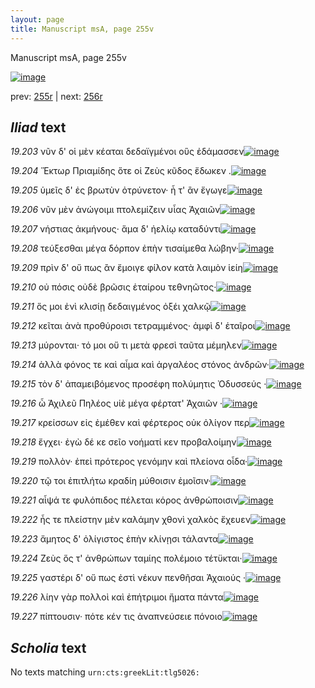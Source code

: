 ```yaml
---
layout: page
title: Manuscript msA, page 255v
---
```


Manuscript msA, page 255v

[![image](http://www.homermultitext.org/iipsrv?OBJ=IIP,1.0&FIF=/project/homer/pyramidal/deepzoom/hmt/vaimg/2017a/VA255VN_0757.tif&WID=100&CVT=JPEG)](http://www.homermultitext.org/ict2/?urn=urn:cite2:hmt:vaimg.2017a:VA255VN_0757)

prev:  [255r](../255r/) | next:  [256r](../256r/)

## *Iliad* text

*19.203* <a id="19.203"/> νῦν δ' οἱ μὲν κέαται δεδαϊγμένοι οὓς ἐδάμασσεν[![image](http://www.homermultitext.org/iipsrv?OBJ=IIP,1.0&FIF=/project/homer/pyramidal/deepzoom/hmt/vaimg/2017a/VA255VN_0757.tif&RGN=0.483,0.2307,0.35,0.0248&WID=1000&CVT=JPEG)](http://www.homermultitext.org/ict2/?urn=urn:cite2:hmt:vaimg.2017a:VA255VN_0757@0.483,0.2307,0.35,0.0248)

*19.204* <a id="19.204"/> Ἕκτωρ Πριαμίδης ὅτε οἱ Ζεὺς κῦδος ἔδωκεν .[![image](http://www.homermultitext.org/iipsrv?OBJ=IIP,1.0&FIF=/project/homer/pyramidal/deepzoom/hmt/vaimg/2017a/VA255VN_0757.tif&RGN=0.483,0.2494,0.353,0.0225&WID=1000&CVT=JPEG)](http://www.homermultitext.org/ict2/?urn=urn:cite2:hmt:vaimg.2017a:VA255VN_0757@0.483,0.2494,0.353,0.0225)

*19.205* <a id="19.205"/> ὑμεῖς δ' ἐς βρωτὺν ὀτρύνετον· ἦ τ' ἂν ἔγωγε[![image](http://www.homermultitext.org/iipsrv?OBJ=IIP,1.0&FIF=/project/homer/pyramidal/deepzoom/hmt/vaimg/2017a/VA255VN_0757.tif&RGN=0.489,0.2697,0.291,0.0195&WID=1000&CVT=JPEG)](http://www.homermultitext.org/ict2/?urn=urn:cite2:hmt:vaimg.2017a:VA255VN_0757@0.489,0.2697,0.291,0.0195)

*19.206* <a id="19.206"/> νῦν μὲν ἀνώγοιμι πτολεμίζειν υἷας Ἀχαιῶν[![image](http://www.homermultitext.org/iipsrv?OBJ=IIP,1.0&FIF=/project/homer/pyramidal/deepzoom/hmt/vaimg/2017a/VA255VN_0757.tif&RGN=0.492,0.2863,0.317,0.021&WID=1000&CVT=JPEG)](http://www.homermultitext.org/ict2/?urn=urn:cite2:hmt:vaimg.2017a:VA255VN_0757@0.492,0.2863,0.317,0.021)

*19.207* <a id="19.207"/> νήστιας ἀκμήνους· ἅμα δ' ἠελίῳ καταδύντι[![image](http://www.homermultitext.org/iipsrv?OBJ=IIP,1.0&FIF=/project/homer/pyramidal/deepzoom/hmt/vaimg/2017a/VA255VN_0757.tif&RGN=0.492,0.3035,0.328,0.018&WID=1000&CVT=JPEG)](http://www.homermultitext.org/ict2/?urn=urn:cite2:hmt:vaimg.2017a:VA255VN_0757@0.492,0.3035,0.328,0.018)

*19.208* <a id="19.208"/> τεύξεσθαι μέγα δόρπον ἐπὴν τισαίμεθα λώβην·[![image](http://www.homermultitext.org/iipsrv?OBJ=IIP,1.0&FIF=/project/homer/pyramidal/deepzoom/hmt/vaimg/2017a/VA255VN_0757.tif&RGN=0.491,0.3193,0.339,0.0218&WID=1000&CVT=JPEG)](http://www.homermultitext.org/ict2/?urn=urn:cite2:hmt:vaimg.2017a:VA255VN_0757@0.491,0.3193,0.339,0.0218)

*19.209* <a id="19.209"/> πρὶν δ' οὔ πως ἂν ἔμοιγε φίλον κατὰ λαιμὸν ἱείη[![image](http://www.homermultitext.org/iipsrv?OBJ=IIP,1.0&FIF=/project/homer/pyramidal/deepzoom/hmt/vaimg/2017a/VA255VN_0757.tif&RGN=0.49,0.3388,0.332,0.0203&WID=1000&CVT=JPEG)](http://www.homermultitext.org/ict2/?urn=urn:cite2:hmt:vaimg.2017a:VA255VN_0757@0.49,0.3388,0.332,0.0203)

*19.210* <a id="19.210"/> οὐ πόσις οὐδὲ βρῶσις ἑταίρου τεθνηῶτος·[![image](http://www.homermultitext.org/iipsrv?OBJ=IIP,1.0&FIF=/project/homer/pyramidal/deepzoom/hmt/vaimg/2017a/VA255VN_0757.tif&RGN=0.49,0.3539,0.288,0.0233&WID=1000&CVT=JPEG)](http://www.homermultitext.org/ict2/?urn=urn:cite2:hmt:vaimg.2017a:VA255VN_0757@0.49,0.3539,0.288,0.0233)

*19.211* <a id="19.211"/> ὅς μοι ἐνὶ κλισίῃ δεδαιγμένος ὀξέι χαλκῷ[![image](http://www.homermultitext.org/iipsrv?OBJ=IIP,1.0&FIF=/project/homer/pyramidal/deepzoom/hmt/vaimg/2017a/VA255VN_0757.tif&RGN=0.489,0.3742,0.341,0.0233&WID=1000&CVT=JPEG)](http://www.homermultitext.org/ict2/?urn=urn:cite2:hmt:vaimg.2017a:VA255VN_0757@0.489,0.3742,0.341,0.0233)

*19.212* <a id="19.212"/> κεῖται ἀνὰ προθύροισι τετραμμένος· ἀμφὶ δ' ἑταῖροι[![image](http://www.homermultitext.org/iipsrv?OBJ=IIP,1.0&FIF=/project/homer/pyramidal/deepzoom/hmt/vaimg/2017a/VA255VN_0757.tif&RGN=0.486,0.3937,0.375,0.0188&WID=1000&CVT=JPEG)](http://www.homermultitext.org/ict2/?urn=urn:cite2:hmt:vaimg.2017a:VA255VN_0757@0.486,0.3937,0.375,0.0188)

*19.213* <a id="19.213"/> μύρονται· τό μοι οὔ τι μετὰ φρεσὶ ταῦτα μέμηλεν[![image](http://www.homermultitext.org/iipsrv?OBJ=IIP,1.0&FIF=/project/homer/pyramidal/deepzoom/hmt/vaimg/2017a/VA255VN_0757.tif&RGN=0.485,0.4117,0.359,0.0188&WID=1000&CVT=JPEG)](http://www.homermultitext.org/ict2/?urn=urn:cite2:hmt:vaimg.2017a:VA255VN_0757@0.485,0.4117,0.359,0.0188)

*19.214* <a id="19.214"/> ἀλλὰ φόνος τε καὶ αἷμα καὶ ἀργαλέος στόνος ἀνδρῶν·[![image](http://www.homermultitext.org/iipsrv?OBJ=IIP,1.0&FIF=/project/homer/pyramidal/deepzoom/hmt/vaimg/2017a/VA255VN_0757.tif&RGN=0.491,0.426,0.368,0.0218&WID=1000&CVT=JPEG)](http://www.homermultitext.org/ict2/?urn=urn:cite2:hmt:vaimg.2017a:VA255VN_0757@0.491,0.426,0.368,0.0218)

*19.215* <a id="19.215"/> τὸν δ' ἀπαμειβόμενος προσέφη πολύμητις Ὀδυσσεύς ·[![image](http://www.homermultitext.org/iipsrv?OBJ=IIP,1.0&FIF=/project/homer/pyramidal/deepzoom/hmt/vaimg/2017a/VA255VN_0757.tif&RGN=0.475,0.444,0.385,0.0233&WID=1000&CVT=JPEG)](http://www.homermultitext.org/ict2/?urn=urn:cite2:hmt:vaimg.2017a:VA255VN_0757@0.475,0.444,0.385,0.0233)

*19.216* <a id="19.216"/> ὦ Ἀχιλεῦ Πηλέος υἱὲ μέγα φέρτατ' Ἀχαιῶν ·[![image](http://www.homermultitext.org/iipsrv?OBJ=IIP,1.0&FIF=/project/homer/pyramidal/deepzoom/hmt/vaimg/2017a/VA255VN_0757.tif&RGN=0.486,0.4628,0.339,0.0195&WID=1000&CVT=JPEG)](http://www.homermultitext.org/ict2/?urn=urn:cite2:hmt:vaimg.2017a:VA255VN_0757@0.486,0.4628,0.339,0.0195)

*19.217* <a id="19.217"/> κρείσσων εἰς ἐμέθεν καὶ φέρτερος οὐκ ὀλίγον περ[![image](http://www.homermultitext.org/iipsrv?OBJ=IIP,1.0&FIF=/project/homer/pyramidal/deepzoom/hmt/vaimg/2017a/VA255VN_0757.tif&RGN=0.483,0.4793,0.377,0.021&WID=1000&CVT=JPEG)](http://www.homermultitext.org/ict2/?urn=urn:cite2:hmt:vaimg.2017a:VA255VN_0757@0.483,0.4793,0.377,0.021)

*19.218* <a id="19.218"/> ἔγχει· ἐγὼ δέ κε σεῖο νοήματί κεν προβαλοίμην[![image](http://www.homermultitext.org/iipsrv?OBJ=IIP,1.0&FIF=/project/homer/pyramidal/deepzoom/hmt/vaimg/2017a/VA255VN_0757.tif&RGN=0.48,0.4966,0.345,0.021&WID=1000&CVT=JPEG)](http://www.homermultitext.org/ict2/?urn=urn:cite2:hmt:vaimg.2017a:VA255VN_0757@0.48,0.4966,0.345,0.021)

*19.219* <a id="19.219"/> πολλὸν· ἐπεὶ πρότερος γενόμην καὶ πλείονα οἶδα·[![image](http://www.homermultitext.org/iipsrv?OBJ=IIP,1.0&FIF=/project/homer/pyramidal/deepzoom/hmt/vaimg/2017a/VA255VN_0757.tif&RGN=0.491,0.5147,0.341,0.021&WID=1000&CVT=JPEG)](http://www.homermultitext.org/ict2/?urn=urn:cite2:hmt:vaimg.2017a:VA255VN_0757@0.491,0.5147,0.341,0.021)

*19.220* <a id="19.220"/> τῷ τοι ἐπιτλήτω κραδίη μύθοισιν ἐμοῖσιν·[![image](http://www.homermultitext.org/iipsrv?OBJ=IIP,1.0&FIF=/project/homer/pyramidal/deepzoom/hmt/vaimg/2017a/VA255VN_0757.tif&RGN=0.488,0.5312,0.305,0.0203&WID=1000&CVT=JPEG)](http://www.homermultitext.org/ict2/?urn=urn:cite2:hmt:vaimg.2017a:VA255VN_0757@0.488,0.5312,0.305,0.0203)

*19.221* <a id="19.221"/> αἶψά τε φυλόπιδος πέλεται κόρος ἀνθρώποισιν[![image](http://www.homermultitext.org/iipsrv?OBJ=IIP,1.0&FIF=/project/homer/pyramidal/deepzoom/hmt/vaimg/2017a/VA255VN_0757.tif&RGN=0.489,0.547,0.343,0.0225&WID=1000&CVT=JPEG)](http://www.homermultitext.org/ict2/?urn=urn:cite2:hmt:vaimg.2017a:VA255VN_0757@0.489,0.547,0.343,0.0225)

*19.222* <a id="19.222"/> ἧς τε πλείστην μὲν καλάμην χθονὶ χαλκὸς ἔχευεν[![image](http://www.homermultitext.org/iipsrv?OBJ=IIP,1.0&FIF=/project/homer/pyramidal/deepzoom/hmt/vaimg/2017a/VA255VN_0757.tif&RGN=0.494,0.5672,0.332,0.021&WID=1000&CVT=JPEG)](http://www.homermultitext.org/ict2/?urn=urn:cite2:hmt:vaimg.2017a:VA255VN_0757@0.494,0.5672,0.332,0.021)

*19.223* <a id="19.223"/> ἄμητος δ' ὀλίγιστος ἐπὴν κλίνῃσι τάλαντα[![image](http://www.homermultitext.org/iipsrv?OBJ=IIP,1.0&FIF=/project/homer/pyramidal/deepzoom/hmt/vaimg/2017a/VA255VN_0757.tif&RGN=0.485,0.583,0.304,0.0233&WID=1000&CVT=JPEG)](http://www.homermultitext.org/ict2/?urn=urn:cite2:hmt:vaimg.2017a:VA255VN_0757@0.485,0.583,0.304,0.0233)

*19.224* <a id="19.224"/> Ζεὺς ὅς τ' ἀνθρώπων ταμίης πολέμοιο τέτϋκται·[![image](http://www.homermultitext.org/iipsrv?OBJ=IIP,1.0&FIF=/project/homer/pyramidal/deepzoom/hmt/vaimg/2017a/VA255VN_0757.tif&RGN=0.489,0.6018,0.345,0.021&WID=1000&CVT=JPEG)](http://www.homermultitext.org/ict2/?urn=urn:cite2:hmt:vaimg.2017a:VA255VN_0757@0.489,0.6018,0.345,0.021)

*19.225* <a id="19.225"/> γαστέρι δ' οὔ πως ἐστὶ νέκυν πενθῆσαι Ἀχαιούς ·[![image](http://www.homermultitext.org/iipsrv?OBJ=IIP,1.0&FIF=/project/homer/pyramidal/deepzoom/hmt/vaimg/2017a/VA255VN_0757.tif&RGN=0.489,0.6191,0.334,0.021&WID=1000&CVT=JPEG)](http://www.homermultitext.org/ict2/?urn=urn:cite2:hmt:vaimg.2017a:VA255VN_0757@0.489,0.6191,0.334,0.021)

*19.226* <a id="19.226"/> λίην γὰρ πολλοὶ καὶ ἐπήτριμοι ἤματα πάντα[![image](http://www.homermultitext.org/iipsrv?OBJ=IIP,1.0&FIF=/project/homer/pyramidal/deepzoom/hmt/vaimg/2017a/VA255VN_0757.tif&RGN=0.484,0.6356,0.341,0.0233&WID=1000&CVT=JPEG)](http://www.homermultitext.org/ict2/?urn=urn:cite2:hmt:vaimg.2017a:VA255VN_0757@0.484,0.6356,0.341,0.0233)

*19.227* <a id="19.227"/> πίπτουσιν· πότε κέν τις ἀναπνεύσειε πόνοιο[![image](http://www.homermultitext.org/iipsrv?OBJ=IIP,1.0&FIF=/project/homer/pyramidal/deepzoom/hmt/vaimg/2017a/VA255VN_0757.tif&RGN=0.493,0.6544,0.316,0.0188&WID=1000&CVT=JPEG)](http://www.homermultitext.org/ict2/?urn=urn:cite2:hmt:vaimg.2017a:VA255VN_0757@0.493,0.6544,0.316,0.0188)

## *Scholia* text

No texts matching `urn:cts:greekLit:tlg5026:`